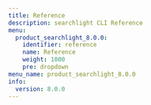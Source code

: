 ```yaml
---
title: Reference
description: searchlight CLI Reference
menu:
  product_searchlight_8.0.0:
    identifier: reference
    name: Reference
    weight: 1000
    pre: dropdown
menu_name: product_searchlight_8.0.0
info:
  version: 8.0.0
---
```


